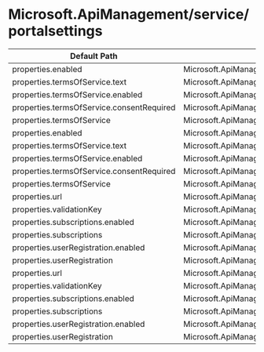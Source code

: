 # Microsoft.ApiManagement/service/portalsettings

| Default Path | Alias |
|---|---|
| properties.enabled | Microsoft.ApiManagement/service/portalsettings/signin.enabled |
| properties.termsOfService.text | Microsoft.ApiManagement/service/portalsettings/signup.termsOfService.text |
| properties.termsOfService.enabled | Microsoft.ApiManagement/service/portalsettings/signup.termsOfService.enabled |
| properties.termsOfService.consentRequired | Microsoft.ApiManagement/service/portalsettings/signup.termsOfService.consentRequired |
| properties.termsOfService | Microsoft.ApiManagement/service/portalsettings/signup.termsOfService |
| properties.enabled | Microsoft.ApiManagement/service/portalsettings/enabled |
| properties.termsOfService.text | Microsoft.ApiManagement/service/portalsettings/termsOfService.text |
| properties.termsOfService.enabled | Microsoft.ApiManagement/service/portalsettings/termsOfService.enabled |
| properties.termsOfService.consentRequired | Microsoft.ApiManagement/service/portalsettings/termsOfService.consentRequired |
| properties.termsOfService | Microsoft.ApiManagement/service/portalsettings/termsOfService |
| properties.url | Microsoft.ApiManagement/service/portalsettings/url |
| properties.validationKey | Microsoft.ApiManagement/service/portalsettings/validationKey |
| properties.subscriptions.enabled | Microsoft.ApiManagement/service/portalsettings/subscriptions.enabled |
| properties.subscriptions | Microsoft.ApiManagement/service/portalsettings/subscriptions |
| properties.userRegistration.enabled | Microsoft.ApiManagement/service/portalsettings/userRegistration.enabled |
| properties.userRegistration | Microsoft.ApiManagement/service/portalsettings/userRegistration |
| properties.url | Microsoft.ApiManagement/service/portalsettings/delegation.url |
| properties.validationKey | Microsoft.ApiManagement/service/portalsettings/delegation.validationKey |
| properties.subscriptions.enabled | Microsoft.ApiManagement/service/portalsettings/delegation.subscriptions.enabled |
| properties.subscriptions | Microsoft.ApiManagement/service/portalsettings/delegation.subscriptions |
| properties.userRegistration.enabled | Microsoft.ApiManagement/service/portalsettings/delegation.userRegistration.enabled |
| properties.userRegistration | Microsoft.ApiManagement/service/portalsettings/delegation.userRegistration |

